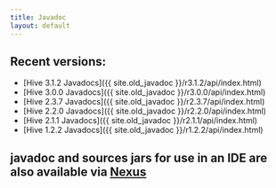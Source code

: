 ```yaml
---
title: Javadoc
layout: default
---
```


<!---
  Licensed to the Apache Software Foundation (ASF) under one
  or more contributor license agreements.  See the NOTICE file
  distributed with this work for additional information
  regarding copyright ownership.  The ASF licenses this file
  to you under the Apache License, Version 2.0 (the
  "License"); you may not use this file except in compliance
  with the License.  You may obtain a copy of the License at

  http://www.apache.org/licenses/LICENSE-2.0

  Unless required by applicable law or agreed to in writing,
  software distributed under the License is distributed on an
  "AS IS" BASIS, WITHOUT WARRANTIES OR CONDITIONS OF ANY
  KIND, either express or implied.  See the License for the
  specific language governing permissions and limitations
  under the License. -->

## Recent versions:

* [Hive 3.1.2 Javadocs]({{ site.old_javadoc }}/r3.1.2/api/index.html)
* [Hive 3.0.0 Javadocs]({{ site.old_javadoc }}/r3.0.0/api/index.html)
* [Hive 2.3.7 Javadocs]({{ site.old_javadoc }}/r2.3.7/api/index.html)
* [Hive 2.2.0 Javadocs]({{ site.old_javadoc }}/r2.2.0/api/index.html)
* [Hive 2.1.1 Javadocs]({{ site.old_javadoc }}/r2.1.1/api/index.html)
* [Hive 1.2.2 Javadocs]({{ site.old_javadoc }}/r1.2.2/api/index.html)

## javadoc and sources jars for use in an IDE are also available via [Nexus](https://repository.apache.org/index.html#nexus-search;gav~org.apache.hive~~~~)
